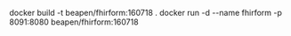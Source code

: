 docker build -t beapen/fhirform:160718 .
docker run -d --name fhirform -p 8091:8080 beapen/fhirform:160718